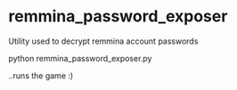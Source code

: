 remmina_password_exposer
========================

Utility used to decrypt remmina account passwords

python remmina_password_exposer.py

..runs the game :)
